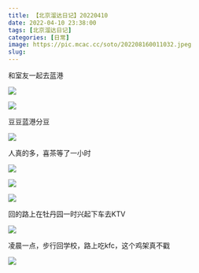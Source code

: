 ```yaml
---
title: 【北京溜达日记】20220410
date: 2022-04-10 23:38:00
tags: [北京溜达日记]
categories: [日常]
image: https://pic.mcac.cc/soto/202208160011032.jpeg
slug: 
---
```


和室友一起去蓝港

![](https://pic.mcac.cc/soto/202208160011259.jpeg)

![](https://pic.mcac.cc/soto/202208160011548.jpeg)

豆豆蓝港分豆

![](https://pic.mcac.cc/soto/202208160011032.jpeg)

人真的多，喜茶等了一小时

![](https://pic.mcac.cc/soto/202208160011827.jpeg)

![](https://pic.mcac.cc/soto/202208160011943.jpeg)

![](https://pic.mcac.cc/soto/202208160011210.jpeg)

回的路上在牡丹园一时兴起下车去KTV

![](https://pic.mcac.cc/soto/202208160011385.jpeg)

凌晨一点，步行回学校，路上吃kfc，这个鸡架真不戳

![](https://pic.mcac.cc/soto/202208160012345.jpeg)